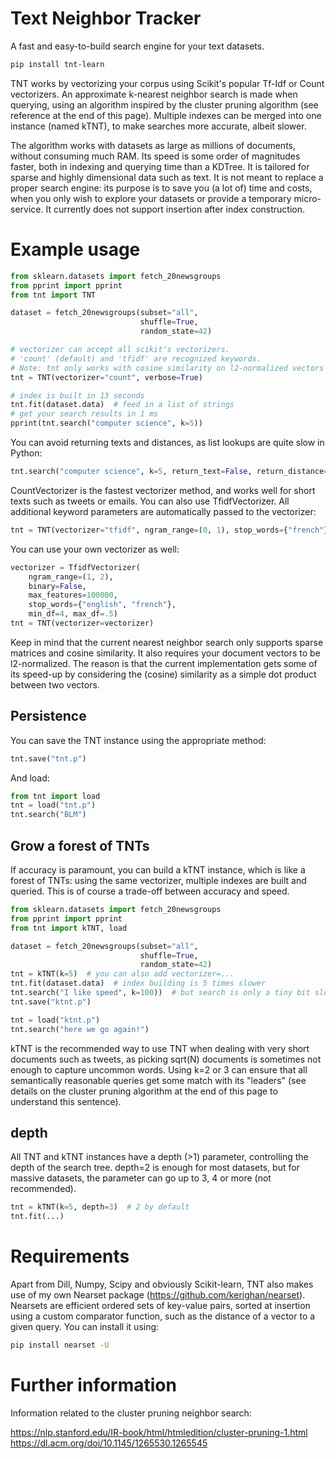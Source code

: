 Text Neighbor Tracker
=====================

A fast and easy-to-build search engine for your text datasets.

```bash
pip install tnt-learn
```

TNT works by vectorizing your corpus using Scikit's popular Tf-Idf or Count vectorizers. An approximate k-nearest neighbor search is made when querying, using an algorithm inspired by the cluster pruning algorithm (see reference at the end of this page). Multiple indexes can be merged into one instance (named kTNT), to make searches more accurate, albeit slower.

The algorithm works with datasets as large as millions of documents, without consuming much RAM. Its speed is some order of magnitudes faster, both in indexing and querying time than a KDTree. It is tailored for sparse and highly dimensional data such as text. It is not meant to replace a proper search engine: its purpose is to save you (a lot of) time and costs, when you only wish to explore your datasets or provide a temporary micro-service. It currently does not support insertion after index construction.

Example usage
=============

```python
from sklearn.datasets import fetch_20newsgroups
from pprint import pprint
from tnt import TNT

dataset = fetch_20newsgroups(subset="all",
                             shuffle=True,
                             random_state=42)

# vectorizer can accept all scikit's vectorizers.
# 'count' (default) and 'tfidf' are recognized keywords.
# Note: tnt only works with cosine similarity on l2-normalized vectors
tnt = TNT(vectorizer="count", verbose=True)

# index is built in 13 seconds
tnt.fit(dataset.data)  # feed in a list of strings
# get your search results in 1 ms
pprint(tnt.search("computer science", k=5))
```

You can avoid returning texts and distances, as list lookups are quite slow in Python:

```python
tnt.search("computer science", k=5, return_text=False, return_distance=False)
```

CountVectorizer is the fastest vectorizer method, and works well for short texts such as tweets or emails. You can also use TfidfVectorizer. All additional keyword parameters are automatically passed to the vectorizer:

```python
tnt = TNT(vectorizer="tfidf", ngram_range=(0, 1), stop_words={"french"})
```

You can use your own vectorizer as well:

```python
vectorizer = TfidfVectorizer(
    ngram_range=(1, 2),
    binary=False,
    max_features=100000,
    stop_words={"english", "french"},
    min_df=4, max_df=.5)
tnt = TNT(vectorizer=vectorizer)
```
Keep in mind that the current nearest neighbor search only supports sparse matrices and cosine similarity. It also requires your document vectors to be l2-normalized. The reason is that the current implementation gets some of its speed-up by considering the (cosine) similarity as a simple dot product between two vectors.

Persistence
-----------

You can save the TNT instance using the appropriate method:
```python
tnt.save("tnt.p")
```
And load:
```python
from tnt import load
tnt = load("tnt.p")
tnt.search("BLM")
```

Grow a forest of TNTs
---------------------

If accuracy is paramount, you can build a kTNT instance, which is like a forest of TNTs: using the same vectorizer, multiple indexes are built and queried. This is of course a trade-off between accuracy and speed.

```python
from sklearn.datasets import fetch_20newsgroups
from pprint import pprint
from tnt import kTNT, load

dataset = fetch_20newsgroups(subset="all",
                             shuffle=True,
                             random_state=42)
tnt = kTNT(k=5)  # you can also add vectorizer=...
tnt.fit(dataset.data)  # index building is 5 times slower
tnt.search("I like speed", k=100))  # but search is only a tiny bit slower
tnt.save("ktnt.p")

tnt = load("ktnt.p")
tnt.search("here we go again!")
```

kTNT is the recommended way to use TNT when dealing with very short documents such as tweets, as picking sqrt(N) documents is sometimes not enough to capture uncommon words. Using k=2 or 3 can ensure that all semantically reasonable queries get some match with its "leaders" (see details on the cluster pruning algorithm at the end of this page to understand this sentence).

depth
-----

All TNT and kTNT instances have a depth (>1) parameter, controlling the depth of the search tree. depth=2 is enough for most datasets, but for massive datasets, the parameter can go up to 3, 4 or more (not recommended).

```python
tnt = kTNT(k=5, depth=3)  # 2 by default
tnt.fit(...)
```

Requirements
============
Apart from Dill, Numpy, Scipy and obviously Scikit-learn, TNT also makes use of my own Nearset package (https://github.com/kerighan/nearset). Nearsets are efficient ordered sets of key-value pairs, sorted at insertion using a custom comparator function, such as the distance of a vector to a given query.
You can install it using:

```bash
pip install nearset -U
```

Further information
===================

Information related to the cluster pruning neighbor search:

https://nlp.stanford.edu/IR-book/html/htmledition/cluster-pruning-1.html
https://dl.acm.org/doi/10.1145/1265530.1265545
